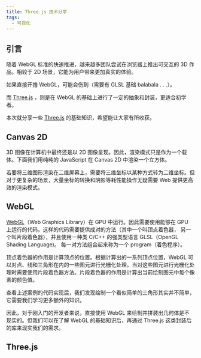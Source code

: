 ```yaml
---
title: Three.js 技术分享
tags:
  - 可视化
---
```


## 引言

随着 WebGL 标准的快速推进，越来越多团队尝试在浏览器上推出可交互的 3D 作品。相较于 2D 场景，它能为用户带来更加真实的体验。

如果直接开撸 WebGL，可能会伤到（需要有 GLSL 基础 balabala . . .）。

而 [Three.js](https://github.com/mrdoob/three.js/) ，则是在 WebGL 的基础上进行了一定的抽象和封装，更适合初学者。

本次就分享一些 [Three.js](https://github.com/mrdoob/three.js/) 的基础知识，希望能让大家有所收获。

## Canvas 2D

3D 图像在计算机中最终还是以 2D 图像呈现。因此，渲染模式只是作为一个载体。下面我们用纯纯的 JavaScript 在 Canvas 2D 中渲染一个立方体。

若要将三维图形渲染在二维屏幕上，需要将三维坐标以某种方式转为二维坐标。但对于更复杂的场景，大量坐标的转换和阴影等耗性能操作无疑需要 Web 提供更高效的渲染模式。

## WebGL

[WebGL](https://www.khronos.org/webgl/)（Web Graphics Library）在 GPU 中运行。因此需要使用能够在 GPU 上运行的代码。这样的代码需要提供成对的方法（其中一个叫顶点着色器， 另一个叫片段着色器），并且使用一种类 C/C++ 的强类型语言 GLSL（OpenGL Shading Language)。 每一对方法组合起来称为一个 program（着色程序）。

顶点着色器的作用是计算顶点的位置。根据计算出的一系列顶点位置，WebGL 可以对点、线和三角形在内的一些图元进行光栅化处理。当对这些图元进行光栅化处理时需要使用片段着色器方法。片段着色器的作用是计算出当前绘制图元中每个像素的颜色值。

查看上述案例的代码实现后，我们发现绘制一个看似简单的三角形其实并不简单，它需要我们学习更多额外的知识。

因此，对于刚入门的开发者来说，直接使用 WebGL 来绘制并拼装出几何体是不现实的。但我们可以在了解 WebGL 的基础知识后，再通过 Three.js 这类封装后的库来现实我们的需求。

## Three.js
